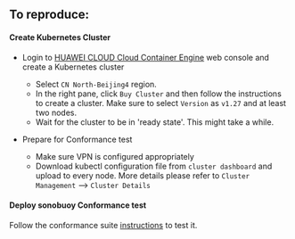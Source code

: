 ## To reproduce:

#### Create Kubernetes Cluster

- Login to [HUAWEI CLOUD Cloud Container Engine](https://console.huaweicloud.com/cce2.0) web console
and create a Kubernetes cluster
    * Select `CN North-Beijing4` region.
    * In the right pane, click `Buy Cluster` and then follow the instructions to create a cluster.
      Make sure to select `Version` as `v1.27` and at least two nodes.
    * Wait for the cluster to be in 'ready state'. This might take a while.

- Prepare for Conformance test
    * Make sure VPN is configured appropriately
    * Download kubectl configuration file from `cluster dashboard` and upload to every node. More details please refer to `Cluster Management` --> `Cluster Details`

#### Deploy sonobuoy Conformance test 

Follow the conformance suite [instructions](https://github.com/cncf/k8s-conformance/blob/master/instructions.md) to test it.
